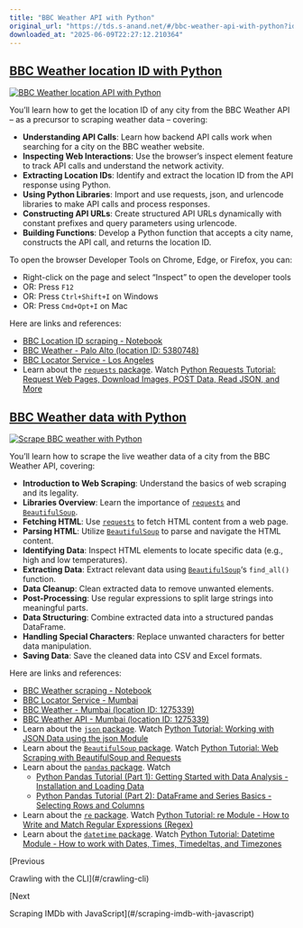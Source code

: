 ```yaml
---
title: "BBC Weather API with Python"
original_url: "https://tds.s-anand.net/#/bbc-weather-api-with-python?id=bbc-weather-location-id-with-python"
downloaded_at: "2025-06-09T22:27:12.210364"
---
```


[BBC Weather location ID with Python](#/bbc-weather-api-with-python?id=bbc-weather-location-id-with-python)
-----------------------------------------------------------------------------------------------------------

[![BBC Weather location API with Python](https://i.ytimg.com/vi_webp/IafLrvnamAw/sddefault.webp)](https://youtu.be/IafLrvnamAw)

You’ll learn how to get the location ID of any city from the BBC Weather API – as a precursor to scraping weather data – covering:

* **Understanding API Calls**: Learn how backend API calls work when searching for a city on the BBC weather website.
* **Inspecting Web Interactions**: Use the browser’s inspect element feature to track API calls and understand the network activity.
* **Extracting Location IDs**: Identify and extract the location ID from the API response using Python.
* **Using Python Libraries**: Import and use requests, json, and urlencode libraries to make API calls and process responses.
* **Constructing API URLs**: Create structured API URLs dynamically with constant prefixes and query parameters using urlencode.
* **Building Functions**: Develop a Python function that accepts a city name, constructs the API call, and returns the location ID.

To open the browser Developer Tools on Chrome, Edge, or Firefox, you can:

* Right-click on the page and select “Inspect” to open the developer tools
* OR: Press `F12`
* OR: Press `Ctrl+Shift+I` on Windows
* OR: Press `Cmd+Opt+I` on Mac

Here are links and references:

* [BBC Location ID scraping - Notebook](https://colab.research.google.com/drive/1-iV-tbtRicKR_HXWeu4Hi5aXJCV3QdQp)
* [BBC Weather - Palo Alto (location ID: 5380748)](https://www.bbc.com/weather/5380748)
* [BBC Locator Service - Los Angeles](https://locator-service.api.bbci.co.uk/locations?api_key=AGbFAKx58hyjQScCXIYrxuEwJh2W2cmv&stack=aws&locale=en&filter=international&place-types=settlement%2Cairport%2Cdistrict&order=importance&s=los%20angeles&a=true&format=json)
* Learn about the [`requests` package](https://docs.python-requests.org/en/latest/user/quickstart/). Watch [Python Requests Tutorial: Request Web Pages, Download Images, POST Data, Read JSON, and More](https://youtu.be/tb8gHvYlCFs)

[BBC Weather data with Python](#/bbc-weather-api-with-python?id=bbc-weather-data-with-python)
---------------------------------------------------------------------------------------------

[![Scrape BBC weather with Python](https://i.ytimg.com/vi_webp/Uc4DgQJDRoI/sddefault.webp)](https://youtu.be/Uc4DgQJDRoI)

You’ll learn how to scrape the live weather data of a city from the BBC Weather API, covering:

* **Introduction to Web Scraping**: Understand the basics of web scraping and its legality.
* **Libraries Overview**: Learn the importance of [`requests`](https://docs.python-requests.org/en/latest/user/quickstart/) and [`BeautifulSoup`](https://beautiful-soup-4.readthedocs.io/).
* **Fetching HTML**: Use [`requests`](https://docs.python-requests.org/en/latest/user/quickstart/) to fetch HTML content from a web page.
* **Parsing HTML**: Utilize [`BeautifulSoup`](https://beautiful-soup-4.readthedocs.io/) to parse and navigate the HTML content.
* **Identifying Data**: Inspect HTML elements to locate specific data (e.g., high and low temperatures).
* **Extracting Data**: Extract relevant data using [`BeautifulSoup`](https://beautiful-soup-4.readthedocs.io/)‘s `find_all()` function.
* **Data Cleanup**: Clean extracted data to remove unwanted elements.
* **Post-Processing**: Use regular expressions to split large strings into meaningful parts.
* **Data Structuring**: Combine extracted data into a structured pandas DataFrame.
* **Handling Special Characters**: Replace unwanted characters for better data manipulation.
* **Saving Data**: Save the cleaned data into CSV and Excel formats.

Here are links and references:

* [BBC Weather scraping - Notebook](https://colab.research.google.com/drive/1-gkMzE-TKe3U_yh1v0NPn4TM687H2Hcf)
* [BBC Locator Service - Mumbai](https://locator-service.api.bbci.co.uk/locations?api_key=AGbFAKx58hyjQScCXIYrxuEwJh2W2cmv&stack=aws&locale=en&filter=international&place-types=settlement%2Cairport%2Cdistrict&order=importance&s=mumbai&a=true&format=json)
* [BBC Weather - Mumbai (location ID: 1275339)](https://www.bbc.com/weather/1275339)
* [BBC Weather API - Mumbai (location ID: 1275339)](https://weather-broker-cdn.api.bbci.co.uk/en/forecast/aggregated/1275339)
* Learn about the [`json` package](https://docs.python.org/3/library/json.html). Watch [Python Tutorial: Working with JSON Data using the json Module](https://youtu.be/9N6a-VLBa2I)
* Learn about the [`BeautifulSoup` package](https://beautiful-soup-4.readthedocs.io/). Watch [Python Tutorial: Web Scraping with BeautifulSoup and Requests](https://youtu.be/ng2o98k983k)
* Learn about the [`pandas` package](https://pandas.pydata.org/pandas-docs/stable/user_guide/10min.html). Watch
  + [Python Pandas Tutorial (Part 1): Getting Started with Data Analysis - Installation and Loading Data](https://youtu.be/ZyhVh-qRZPA)
  + [Python Pandas Tutorial (Part 2): DataFrame and Series Basics - Selecting Rows and Columns](https://youtu.be/zmdjNSmRXF4)
* Learn about the [`re` package](https://docs.python.org/3/library/re.html). Watch [Python Tutorial: re Module - How to Write and Match Regular Expressions (Regex)](https://youtu.be/K8L6KVGG-7o)
* Learn about the [`datetime` package](https://docs.python.org/3/library/datetime.html). Watch [Python Tutorial: Datetime Module - How to work with Dates, Times, Timedeltas, and Timezones](https://youtu.be/eirjjyP2qcQ)

[Previous

Crawling with the CLI](#/crawling-cli)

[Next

Scraping IMDb with JavaScript](#/scraping-imdb-with-javascript)